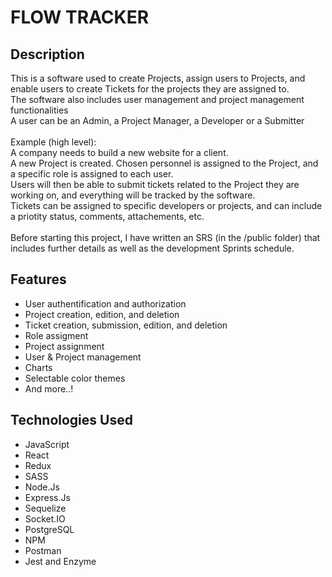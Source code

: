 # FLOW TRACKER
 

## Description
This is a software used to create Projects, assign users to Projects, and enable users to create Tickets for the projects they are assigned to.<br />
The software also includes user management and project management functionalities<br />
A user can be an Admin, a Project Manager, a Developer or a Submitter<br />
<br />
Example (high level): <br />
A company needs to build a new website for a client. <br />
A new Project is created. Chosen personnel is assigned to the Project, and a specific role is assigned to each user. <br />
Users will then be able to submit tickets related to the Project they are working on, and everything will be tracked by the software. <br />
Tickets can be assigned to specific developers or projects, and can include a priotity status, comments, attachements, etc. <br />
<br />
Before starting this project, I have written an SRS (in the /public folder) that includes further details as well as the development Sprints schedule.<br />

## Features

- User authentification and authorization
- Project creation, edition, and deletion
- Ticket creation, submission, edition, and deletion
- Role assigment 
- Project assignment
- User & Project management
- Charts 
- Selectable color themes
- And more..!



## Technologies Used
* JavaScript
* React
* Redux
* SASS
* Node.Js
* Express.Js
* Sequelize
* Socket.IO
* PostgreSQL
* NPM
* Postman
* Jest and Enzyme 
